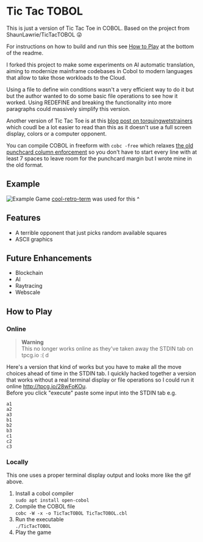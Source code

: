 # Tic Tac TOBOL

This is just a version of Tic Tac Toe in COBOL. Based on the project from  ShaunLawrie/TicTacTOBOL
 😜  

For instructions on how to build and run this see [How to Play](https://github.com/BasiliusCarver/TicTacTOBOL#how-to-play) at the bottom of the readme.  

I forked this project to make some experiments on AI automatic translation, aiming to modernize mainframe codebases in Cobol to modern languages that allow to take those workloads to the Cloud. 

Using a file to define win conditions wasn't a very efficient way to do it but but the author wanted to do some basic file operations to see how it worked. Using REDEFINE and breaking the functionality into more paragraphs could massively simplify this version.  

Another version of Tic Tac Toe is at this [blog post on torquingwetstrainers](https://torquingwetstrainers.wordpress.com/2010/01/13/tic-tac-toe-cobol/) which coudl be a lot easier to read than this as it doesn't use a full screen display, colors or a computer opponent.  

You can compile COBOL in freeform with `cobc -free` which relaxes [the old punchcard column enforcement](https://en.wikipedia.org/wiki/Computer_programming_in_the_punched_card_era) so you don't have to start every line with at least 7 spaces to leave room for the punchcard margin but I wrote mine in the old format.  

## Example
![Example Game](./TicTacTOBOL.gif)
[cool-retro-term](https://github.com/Swordfish90/cool-retro-term) was used for this ^

## Features
 - A terrible opponent that just picks random available squares
 - ASCII graphics

## Future Enhancements
 - Blockchain
 - AI
 - Raytracing
 - Webscale

## How to Play
### Online
> **Warning**  
> This no longer works online as they've taken away the STDIN tab on tpcg.io :(  d

Here's a version that kind of works but you have to make all the move choices ahead of time in the STDIN tab. I quickly hacked together a version that works without a real terminal display or file operations so I could run it online http://tpcg.io/28wFoKOu.  
Before you click "execute" paste some input into the STDIN tab e.g.
```
a1
a2
a3
b1
b2
b3
c1
c2
c3
```
### Locally
This one uses a proper terminal display output and looks more like the gif above.  
1. Install a cobol compiler  
`sudo apt install open-cobol`  
2. Compile the COBOL file  
`cobc -W -x -o TicTacTOBOL TicTacTOBOL.cbl`  
3. Run the executable  
`./TicTacTOBOL`  
4. Play the game
